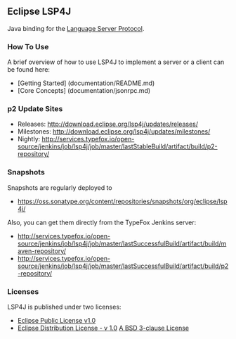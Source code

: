## Eclipse LSP4J

Java binding for the [Language Server Protocol](https://github.com/Microsoft/language-server-protocol).

### How To Use

A brief overview of how to use LSP4J to implement a server or a client can be found here:
 * [Getting Started] (documentation/README.md)
 * [Core Concepts] (documentation/jsonrpc.md)

### p2 Update Sites

 * Releases: http://download.eclipse.org/lsp4j/updates/releases/
 * Milestones: http://download.eclipse.org/lsp4j/updates/milestones/
 * Nightly: http://services.typefox.io/open-source/jenkins/job/lsp4j/job/master/lastStableBuild/artifact/build/p2-repository/

### Snapshots

Snapshots are regularly deployed to 
 * https://oss.sonatype.org/content/repositories/snapshots/org/eclipse/lsp4j/

Also, you can get them directly from the TypeFox Jenkins server:
 * http://services.typefox.io/open-source/jenkins/job/lsp4j/job/master/lastSuccessfulBuild/artifact/build/maven-repository/
 * http://services.typefox.io/open-source/jenkins/job/lsp4j/job/master/lastSuccessfulBuild/artifact/build/p2-repository/

### Licenses

LSP4J is published under two licenses:

 * [Eclipse Public License v1.0](https://www.eclipse.org/legal/epl-v10.html)
 * [Eclipse Distribution License - v 1.0](https://www.eclipse.org/org/documents/edl-v10.php) [A BSD 3-clause License](https://opensource.org/licenses/BSD-3-Clause)
